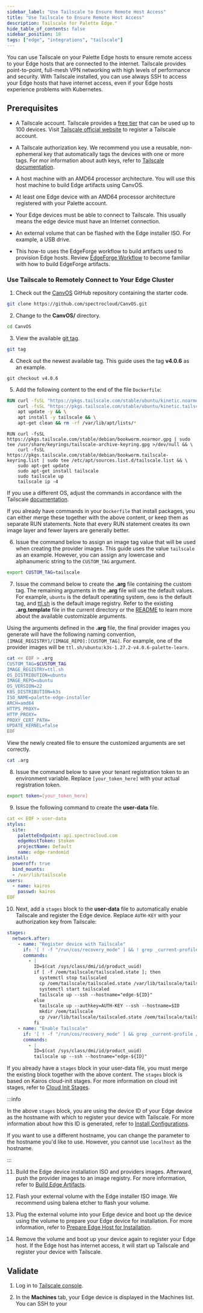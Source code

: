 ```yaml
---
sidebar_label: "Use Tailscale to Ensure Remote Host Access"
title: "Use Tailscale to Ensure Remote Host Access"
description: Tailscale for Palette Edge."
hide_table_of_contents: false
sidebar_position: 10
tags: ["edge", "integrations", "tailscale"]
---
```


You can use Tailscale on your Palette Edge hosts to ensure remote access to your Edge hosts that are connected to the internet. Tailscale provides point-to-point, full-mesh VPN networking with high levels of performance and security. With Tailscale installed, you can use always SSH to access your Edge hosts that have internet access, even if your Edge hosts experience problems with Kubernetes. 

## Prerequisites

- A Tailscale account. Tailscale provides a [free tier](https://tailscale.com/pricing/) that can be used up to 100 devices. Visit [Tailscale official website](https://login.tailscale.com/start) to register a Tailscale account. 

- A Tailscale authorization key. We recommend you use a reusable, non-ephemeral key that automatically tags the devices with one or more tags. For mor information about auth keys, refer to [Tailscale documentation](https://tailscale.com/kb/1085/auth-keys). 

- A host machine with an AMD64 processor architecture. You will use this host machine to build Edge artifacts using CanvOS. 

- At least one Edge device with an AMD64 processor architecture registered with your Palette account.

- Your Edge devices must be able to connect to Tailscale. This usually means the edge device must have an Internet connection. 

- An external volume that can be flashed with the Edge installer ISO. For example, a USB drive. 

- This how-to uses the EdgeForge workflow to build artifacts used to provision Edge hosts. Review [EdgeForge Workflow](https://docs.spectrocloud.com/clusters/edge/edgeforge-workflow/) to become familiar with how to build EdgeForge artifacts. 

### Use Tailscale to Remotely Connect to Your Edge Cluster

1. Check out the [CanvOS](https://github.com/spectrocloud/CanvOS) GitHub repository containing the starter code. 

  ```bash
  git clone https://github.com/spectrocloud/CanvOS.git
  ```

2. Change to the **CanvOS/** directory. 

  ```bash
  cd CanvOS
  ```


3. View the available [git tag](https://github.com/spectrocloud/CanvOS/tags).

  ```bash
  git tag
  ```


4. Check out the newest available tag. This guide uses the tag **v4.0.6** as an example. 

  ```shell
  git checkout v4.0.6
  ```

5. Add the following content to the end of the file `Dockerfile`:

  <Tabs>
  <TabItem value="ubuntu" label="Ubuntu">

  ```dockerfile
  RUN curl -fsSL "https://pkgs.tailscale.com/stable/ubuntu/kinetic.noarmor.gpg" | sudo tee /usr/share/keyrings/tailscale-archive-keyring.gpg >/dev/null && \
      curl -fsSL "https://pkgs.tailscale.com/stable/ubuntu/kinetic.tailscale-keyring.list" | sudo tee /etc/apt/sources.list.d/tailscale.list && \
      apt update -y && \
      apt install -y tailscale && \
      apt-get clean && rm -rf /var/lib/apt/lists/*
  ```

  </TabItem>

  <TabItem value="debian" label="Debian">

  ```
  RUN curl -fsSL https://pkgs.tailscale.com/stable/debian/bookworm.noarmor.gpg | sudo tee /usr/share/keyrings/tailscale-archive-keyring.gpg >/dev/null && \
      curl -fsSL https://pkgs.tailscale.com/stable/debian/bookworm.tailscale-keyring.list | sudo tee /etc/apt/sources.list.d/tailscale.list && \
      sudo apt-get update
      sudo apt-get install tailscale
      sudo tailscale up
      tailscale ip -4
  ```

  </TabItem>

  <TabItem value="other" label="Other">
  
  If you use a different OS, adjust the commands in accordance with the Tailscale [documentation](https://tailscale.com/kb/1031/install-linux/).

  </TabItem>
  </Tabs>

  If you already have commands in your `Dockerfile` that install packages, you can either merge these together with the above content, or keep them as separate RUN statements. Note that every RUN statement creates its own image layer and fewer layers are generally better.

6. Issue the command below to assign an image tag value that will be used when creating the provider images. This guide uses the value `tailscale` as an example. However, you can assign any lowercase and alphanumeric string to the `CUSTOM_TAG` argument. 

  ```bash
  export CUSTOM_TAG=tailscale
  ```

7. Issue the command below to create the **.arg** file containing the custom tag. The remaining arguments in the **.arg** file will use the default values. For example, `ubuntu` is the default operating system, `demo` is the default tag, and [ttl.sh](https://ttl.sh/) is the default image registry. Refer to the existing **.arg.template** file in the current directory or the [README](https://github.com/spectrocloud/CanvOS#readme) to learn more about the available customizable arguments.

  Using the arguments defined in the **.arg** file, the final provider images you generate will have the following naming convention, `[IMAGE_REGISTRY]/[IMAGE_REPO]:[CUSTOM_TAG]`. For example, one of the provider images will be `ttl.sh/ubuntu:k3s-1.27.2-v4.0.6-palette-learn`.   

  ```bash
  cat << EOF > .arg
  CUSTOM_TAG=$CUSTOM_TAG
  IMAGE_REGISTRY=ttl.sh
  OS_DISTRIBUTION=ubuntu
  IMAGE_REPO=ubuntu
  OS_VERSION=22
  K8S_DISTRIBUTION=k3s
  ISO_NAME=palette-edge-installer
  ARCH=amd64
  HTTPS_PROXY=
  HTTP_PROXY=
  PROXY_CERT_PATH=
  UPDATE_KERNEL=false
  EOF
  ```
  
  View the newly created file to ensure the customized arguments are set correctly.
 
  ```bash
  cat .arg
  ```

8. Issue the command below to save your tenant registration token to an environment variable. Replace `[your_token_here]` with your actual registration token. 

  ```bash
  export token=[your_token_here]
  ```


9. Issue the following command to create the **user-data** file. 

  ```yaml
  cat << EOF > user-data
  stylus:
    site:
      paletteEndpoint: api.spectrocloud.com
      edgeHostToken: $token
      projectName: Default
      name: edge-randomid
  install:
    poweroff: true
    bind_mounts:
    - /var/lib/tailscale
  users:
    - name: kairos
      passwd: kairos
  EOF
  ```

10. Next, add a `stages` block to the **user-data** file to automatically enable Tailscale and register the Edge device. Replace `AUTH-KEY` with your authorization key from Tailscale:

  ```yaml {14}
  stages:
    network.after:
      - name: "Register device with Tailscale"
        if: '[ ! -f "/run/cos/recovery_mode" ] && ! grep _current-profile /var/lib/tailscale/tailscaled.state'
        commands:
          - |
            ID=$(cat /sys/class/dmi/id/product_uuid)
            if [ -f /oem/tailscale/tailscaled.state ]; then
              systemctl stop tailscaled
              cp /oem/tailscale/tailscaled.state /var/lib/tailscale/tailscaled.state
              systemctl start tailscaled
              tailscale up --ssh --hostname="edge-${ID}"
            else
              tailscale up --authkey=AUTH-KEY --ssh --hostname=$ID
              mkdir /oem/tailscale
              cp /var/lib/tailscale/tailscaled.state /oem/tailscale/tailscaled.state
            fi
      - name: "Enable Tailscale"
        if: '[ ! -f "/run/cos/recovery_mode" ] && grep _current-profile /var/lib/tailscale/tailscaled.state'
        commands:
          - |
            ID=$(cat /sys/class/dmi/id/product_uuid)
            tailscale up --ssh --hostname="edge-${ID}"
  ```

  If you already have a `stages` block in your user-data file, you must merge the existing block together with the above content. The `stages` block is based on Kairos cloud-init stages. For more information on cloud init stages, refer to [Cloud Init Stages](../edge-configuration/cloud-init.md).


  :::info

  In the above `stages` block, you are using the device ID of your Edge device as the hostname with which to register your device with Tailscale. For more information about how this ID is generated, refer to [Install Configurations](../edge-configuration/installer-reference.md#device-id-uid-parameters).

  If you want to use a different hostname, you can change the parameter to the hostname you'd like to use. However, you cannot use `localhost` as the hostname. 

  :::

11. Build the Edge device installation ISO and providers images. Afterward, push the provider images to an image registry. For more information, refer to [Build Edge Artifacts](../edgeforge-workflow/palette-canvos.md).

12. Flash your external volume with the Edge installer ISO image. We recommend using balena etcher to flash your volume. 

13. Plug the external volume into your Edge device and boot up the device using the volume to prepare your Edge device for installation. For more information, refer to [Prepare Edge Host for Installation](../site-deployment/stage.md). 

14. Remove the volume and boot up your device again to register your Edge host. If the Edge host has internet access, it will start up Tailscale and register your device with Tailscale. 


## Validate

1. Log in to [Tailscale console](https://login.tailscale.com/admin/machines). 

2. In the **Machines** tab, your Edge device is displayed in the Machines list. You can SSH to your 
